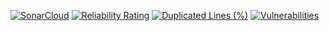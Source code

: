 [![SonarCloud](https://sonarcloud.io/images/project_badges/sonarcloud-white.svg)](https://sonarcloud.io/summary/new_code?id=ALIASAD2710_employee_management_system)
[![Reliability Rating](https://sonarcloud.io/api/project_badges/measure?project=ALIASAD2710_employee_management_system&metric=reliability_rating)](https://sonarcloud.io/summary/new_code?id=ALIASAD2710_employee_management_system)
[![Duplicated Lines (%)](https://sonarcloud.io/api/project_badges/measure?project=ALIASAD2710_employee_management_system&metric=duplicated_lines_density)](https://sonarcloud.io/summary/new_code?id=ALIASAD2710_employee_management_system)
[![Vulnerabilities](https://sonarcloud.io/api/project_badges/measure?project=ALIASAD2710_employee_management_system&metric=vulnerabilities)](https://sonarcloud.io/summary/new_code?id=ALIASAD2710_employee_management_system)
